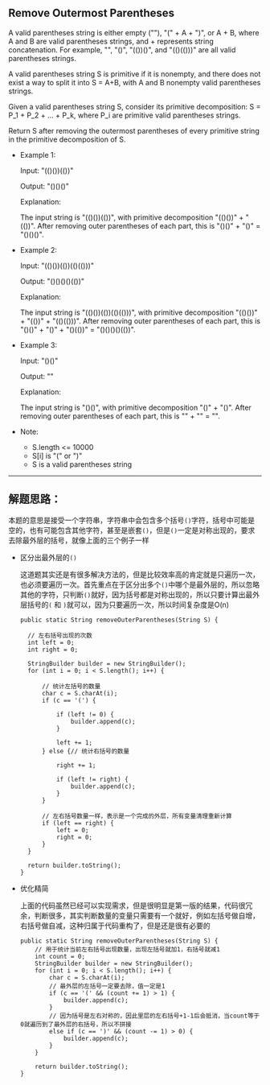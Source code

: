 ## Remove Outermost Parentheses
A valid parentheses string is either empty (""), "(" + A + ")", or A + B, where A and B are valid parentheses strings, and + represents string concatenation.  For example, "", "()", "(())()", and "(()(()))" are all valid parentheses strings.

A valid parentheses string S is primitive if it is nonempty, and there does not exist a way to split it into S = A+B, with A and B nonempty valid parentheses strings.

Given a valid parentheses string S, consider its primitive decomposition: S = P_1 + P_2 + ... + P_k, where P_i are primitive valid parentheses strings.

Return S after removing the outermost parentheses of every primitive string in the primitive decomposition of S.

 

- Example 1:

  Input: "(()())(())"

  Output: "()()()"

  Explanation: 

  The input string is "(()())(())", with primitive decomposition "(()())" + "(())".
  After removing outer parentheses of each part, this is "()()" + "()" = "()()()".
- Example 2:

  Input: "(()())(())(()(()))"

  Output: "()()()()(())"
  
  Explanation: 

  The input string is "(()())(())(()(()))", with primitive decomposition "(()())" + "(())" + "(()(()))".
  After removing outer parentheses of each part, this is "()()" + "()" + "()(())" = "()()()()(())".

- Example 3:

  Input: "()()"

  Output: ""

  Explanation: 

  The input string is "()()", with primitive decomposition "()" + "()".
  After removing outer parentheses of each part, this is "" + "" = "".
 

- Note:
  - S.length <= 10000
  - S[i] is "(" or ")"
  - S is a valid parentheses string

---

## 解题思路：
本题的意思是接受一个字符串，字符串中会包含多个括号```()```字符，括号中可能是空的，也有可能包含其他字符，甚至是嵌套```()```，但是```()```一定是对称出现的，要求去除最外层的括号，就像上面的三个例子一样

- 区分出最外层的```()```
  
  这道题其实还是有很多解决方法的，但是比较效率高的肯定就是只遍历一次，也必须要遍历一次。首先重点在于区分出多个```()```中哪个是最外层的，所以忽略其他的字符，只判断```()```就好，因为括号都是对称出现的，所以只要计算出最外层括号的```(``` 和 ```)```就可以，因为只要遍历一次，所以时间复杂度是O(n)

  ```
  public static String removeOuterParentheses(String S) {
	
	// 左右括号出现的次数
	int left = 0;
	int right = 0;

	StringBuilder builder = new StringBuilder();
	for (int i = 0; i < S.length(); i++) {

		// 统计左括号的数量
		char c = S.charAt(i);
		if (c == '(') {

			if (left != 0) {
				builder.append(c);
			}

			left += 1;
		} else {// 统计右括号的数量

			right += 1;

			if (left != right) {
				builder.append(c);
			}
		}

		// 左右括号数量一样，表示是一个完成的外层，所有变量清理重新计算
		if (left == right) {
			left = 0;
			right = 0;
		}
	}

	return builder.toString();
  }
  ```

- 优化精简

  上面的代码虽然已经可以实现需求，但是很明显是第一版的结果，代码很冗余，判断很多，其实判断数量的变量只需要有一个就好，例如左括号做自增，右括号做自减，这种归属于代码重构了，但是还是很有必要的

  ```
  public static String removeOuterParentheses(String S) {
      // 用于统计当前左右括号出现数量，出现左括号就加1，右括号就减1
      int count = 0;
	  StringBuilder builder = new StringBuilder();
	  for (int i = 0; i < S.length(); i++) {
		  char c = S.charAt(i);
          // 最外层的左括号一定要去除，值一定是1
		  if (c == '(' && (count += 1) > 1) {
			  builder.append(c);
		  } 
          // 因为括号是左右对称的，因此里层的左右括号+1-1后会抵消，当count等于0就遍历到了最外层的右括号，所以不拼接
          else if (c == ')' && (count -= 1) > 0) {
			  builder.append(c);
		  }
	  }

	  return builder.toString();
  }  
  ```
